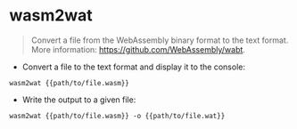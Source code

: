 # wasm2wat

> Convert a file from the WebAssembly binary format to the text format.
> More information: <https://github.com/WebAssembly/wabt>.

- Convert a file to the text format and display it to the console:

`wasm2wat {{path/to/file.wasm}}`

- Write the output to a given file:

`wasm2wat {{path/to/file.wasm}} -o {{path/to/file.wat}}`
